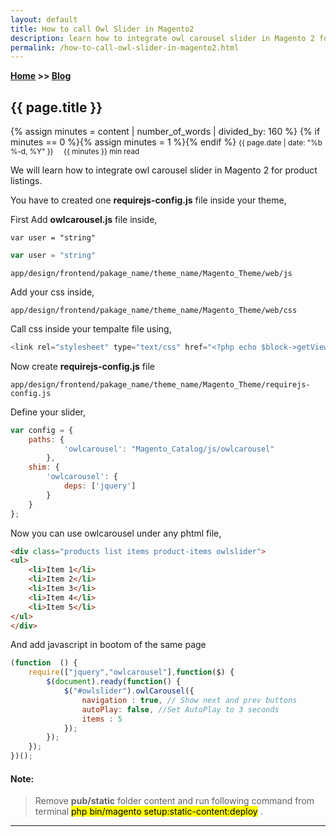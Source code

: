 ```yaml
---
layout: default
title: How to call Owl Slider in Magento2
description: learn how to integrate owl carousel slider in Magento 2 for product listings.
permalink: /how-to-call-owl-slider-in-magento2.html
---
```

**[Home](https://supravatm.github.io/) >> [Blog](/blogs.html)**

##  {{ page.title }}
{% assign minutes = content | number_of_words | divided_by: 160 %}
{% if minutes == 0 %}{% assign minutes = 1 %}{% endif %}
<small>
    <i class="fa-regular fa-calendar"></i> {{ page.date | date: "%b %-d, %Y" }}  &nbsp; &nbsp;
    <i class="fa-regular fa-clock"></i> {{ minutes }} min read
</small>


We will learn how to integrate owl carousel slider in Magento 2 for product listings.

You have to created one **requirejs-config.js** file inside your theme,

First Add **owlcarousel.js** file inside,


<pre lang="javascript"><code>var user = "string"
</code></pre>


```js
var user = "string"
```


```
app/design/frontend/pakage_name/theme_name/Magento_Theme/web/js
```

Add your css inside,

```
app/design/frontend/pakage_name/theme_name/Magento_Theme/web/css
```
Call css inside your tempalte file using,

```javascript
<link rel="stylesheet" type="text/css" href="<?php echo $block->getViewFileUrl('Magento_Catalog::css/owlcarousel.css')?>">
```

Now create **requirejs-config.js** file

```
app/design/frontend/pakage_name/theme_name/Magento_Theme/requirejs-config.js
```

Define your slider,

```javascript
var config = {
    paths: {            
            'owlcarousel': "Magento_Catalog/js/owlcarousel"
        },   
    shim: {
        'owlcarousel': {
            deps: ['jquery']
        }
    }
};
```


Now you can use owlcarousel under any phtml file,

```html
<div class="products list items product-items owlslider">
<ul>
    <li>Item 1</li>
    <li>Item 2</li>
    <li>Item 3</li>
    <li>Item 4</li>
    <li>Item 5</li>       
</ul>
</div>
```

And add javascript in bootom of the same page

```javascript
(function  () {
    require(["jquery","owlcarousel"],function($) {
        $(document).ready(function() {
            $("#owlslider").owlCarousel({
                navigation : true, // Show next and prev buttons
                autoPlay: false, //Set AutoPlay to 3 seconds
                items : 5
            });
        });
    });
})();
```

#### Note:

> Remove **pub/static** folder content and run following command from terminal <mark>php bin/magento setup:static-content:deploy</mark> .


_________________


